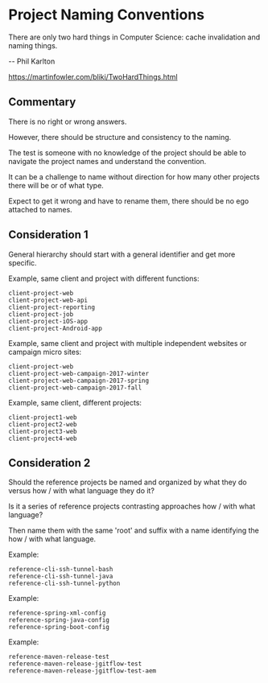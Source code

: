 Project Naming Conventions
==========================

There are only two hard things in Computer Science: cache invalidation and naming things.

-- Phil Karlton

https://martinfowler.com/bliki/TwoHardThings.html


Commentary
----------

There is no right or wrong answers.

However, there should be structure and consistency to the naming.  

The test is someone with no knowledge of the project should be able to navigate the project names and understand the convention.

It can be a challenge to name without direction for how many other projects there will be or of what type.

Expect to get it wrong and have to rename them, there should be no ego attached to names. 


Consideration 1
---------------

General hierarchy should start with a general identifier and get more specific.

Example, same client and project with different functions:

```
client-project-web
client-project-web-api
client-project-reporting
client-project-job
client-project-iOS-app
client-project-Android-app
```

Example, same client and project with multiple independent websites or campaign micro sites:

```
client-project-web
client-project-web-campaign-2017-winter
client-project-web-campaign-2017-spring
client-project-web-campaign-2017-fall
```

Example, same client, different projects:

```
client-project1-web
client-project2-web
client-project3-web
client-project4-web
```


Consideration 2
---------------

Should the reference projects be named and organized by what they do versus how / with what language they do it?

Is it a series of reference projects contrasting approaches how / with what language?  

Then name them with the same 'root' and suffix with a name identifying the how / with what language.

Example:

```
reference-cli-ssh-tunnel-bash
reference-cli-ssh-tunnel-java
reference-cli-ssh-tunnel-python
```

Example:

```
reference-spring-xml-config
reference-spring-java-config
reference-spring-boot-config
```

Example:

```
reference-maven-release-test
reference-maven-release-jgitflow-test
reference-maven-release-jgitflow-test-aem 
```
